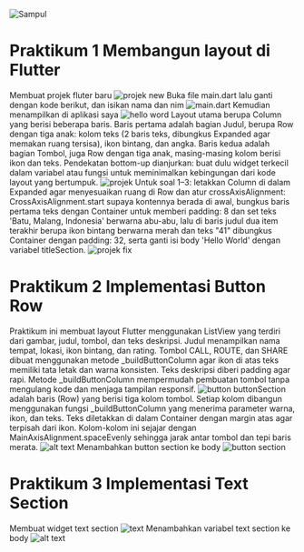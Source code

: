 ![Sampul](image.png)
# Praktikum 1 Membangun layout di Flutter
Membuat projek fluter baru 
![projek new](image-1.png)
Buka file main.dart lalu ganti dengan kode berikut, dan isikan nama dan nim
![main.dart](image-2.png)
Kemudian menampilkan di aplikasi saya 
![hello word](image-3.png)
Layout utama berupa Column yang berisi beberapa baris. Baris pertama adalah bagian Judul, berupa Row dengan tiga anak: kolom teks (2 baris teks, dibungkus Expanded agar memakan ruang tersisa), ikon bintang, dan angka. Baris kedua adalah bagian Tombol, juga Row dengan tiga anak, masing-masing kolom berisi ikon dan teks. Pendekatan bottom-up dianjurkan: buat dulu widget terkecil dalam variabel atau fungsi untuk meminimalkan kebingungan dari kode layout yang bertumpuk.
![projek](image-4.png)
Untuk soal 1–3: letakkan Column di dalam Expanded agar menyesuaikan ruang di Row dan atur crossAxisAlignment: CrossAxisAlignment.start supaya kontennya berada di awal, bungkus baris pertama teks dengan Container untuk memberi padding: 8 dan set teks 'Batu, Malang, Indonesia' berwarna abu-abu, lalu di baris judul dua item terakhir berupa ikon bintang berwarna merah dan teks "41" dibungkus Container dengan padding: 32, serta ganti isi body 'Hello World' dengan variabel titleSection.
![projek fix](image-5.png)
# Praktikum 2 Implementasi Button Row
Praktikum ini membuat layout Flutter menggunakan ListView yang terdiri dari gambar, judul, tombol, dan teks deskripsi. Judul menampilkan nama tempat, lokasi, ikon bintang, dan rating. Tombol CALL, ROUTE, dan SHARE dibuat menggunakan metode _buildButtonColumn agar ikon di atas teks memiliki tata letak dan warna konsisten. Teks deskripsi diberi padding agar rapi. Metode _buildButtonColumn mempermudah pembuatan tombol tanpa mengulang kode dan menjaga tampilan responsif.
![button](image-6.png)
buttonSection adalah baris (Row) yang berisi tiga kolom tombol. Setiap kolom dibangun menggunakan fungsi _buildButtonColumn yang menerima parameter warna, ikon, dan teks. Teks diletakkan di dalam Container dengan margin atas agar terpisah dari ikon. Kolom-kolom ini sejajar dengan MainAxisAlignment.spaceEvenly sehingga jarak antar tombol dan tepi baris merata.
![alt text](image-7.png)
Menambahkan button section ke body
![button section](image-8.png)

# Praktikum 3 Implementasi Text Section
Membuat widget text section
![text](image-9.png)
Menambahkan variabel text section ke body
![alt text](image-10.png)




